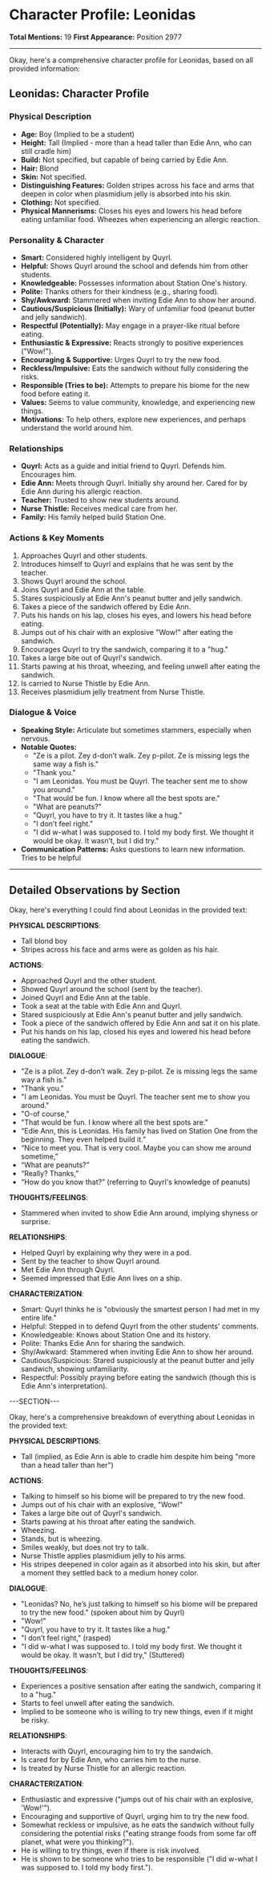 # Character Profile: Leonidas

**Total Mentions:** 19
**First Appearance:** Position 2977

---

Okay, here's a comprehensive character profile for Leonidas, based on all provided information:

## Leonidas: Character Profile

### Physical Description

*   **Age:** Boy (Implied to be a student)
*   **Height:** Tall (Implied - more than a head taller than Edie Ann, who can still cradle him)
*   **Build:** Not specified, but capable of being carried by Edie Ann.
*   **Hair:** Blond
*   **Skin:** Not specified.
*   **Distinguishing Features:** Golden stripes across his face and arms that deepen in color when plasmidium jelly is absorbed into his skin.
*   **Clothing:** Not specified.
*   **Physical Mannerisms:** Closes his eyes and lowers his head before eating unfamiliar food. Wheezes when experiencing an allergic reaction.

### Personality & Character

*   **Smart:** Considered highly intelligent by Quyrl.
*   **Helpful:** Shows Quyrl around the school and defends him from other students.
*   **Knowledgeable:** Possesses information about Station One's history.
*   **Polite:** Thanks others for their kindness (e.g., sharing food).
*   **Shy/Awkward:** Stammered when inviting Edie Ann to show her around.
*   **Cautious/Suspicious (Initially):** Wary of unfamiliar food (peanut butter and jelly sandwich).
*   **Respectful (Potentially):** May engage in a prayer-like ritual before eating.
*   **Enthusiastic & Expressive:** Reacts strongly to positive experiences ("Wow!").
*   **Encouraging & Supportive:** Urges Quyrl to try the new food.
*   **Reckless/Impulsive:** Eats the sandwich without fully considering the risks.
*   **Responsible (Tries to be):** Attempts to prepare his biome for the new food before eating it.
*   **Values:** Seems to value community, knowledge, and experiencing new things.
*   **Motivations:** To help others, explore new experiences, and perhaps understand the world around him.

### Relationships

*   **Quyrl:** Acts as a guide and initial friend to Quyrl. Defends him. Encourages him.
*   **Edie Ann:** Meets through Quyrl. Initially shy around her. Cared for by Edie Ann during his allergic reaction.
*   **Teacher:** Trusted to show new students around.
*   **Nurse Thistle:** Receives medical care from her.
*   **Family:** His family helped build Station One.

### Actions & Key Moments

1.  Approaches Quyrl and other students.
2.  Introduces himself to Quyrl and explains that he was sent by the teacher.
3.  Shows Quyrl around the school.
4.  Joins Quyrl and Edie Ann at the table.
5.  Stares suspiciously at Edie Ann's peanut butter and jelly sandwich.
6.  Takes a piece of the sandwich offered by Edie Ann.
7.  Puts his hands on his lap, closes his eyes, and lowers his head before eating.
8.  Jumps out of his chair with an explosive "Wow!" after eating the sandwich.
9.  Encourages Quyrl to try the sandwich, comparing it to a "hug."
10. Takes a large bite out of Quyrl's sandwich.
11. Starts pawing at his throat, wheezing, and feeling unwell after eating the sandwich.
12. Is carried to Nurse Thistle by Edie Ann.
13. Receives plasmidium jelly treatment from Nurse Thistle.

### Dialogue & Voice

*   **Speaking Style:** Articulate but sometimes stammers, especially when nervous.
*   **Notable Quotes:**
    *   "Ze is a pilot. Zey d-don’t walk. Zey p-pilot. Ze is missing legs the same way a fish is."
    *   "Thank you."
    *   "I am Leonidas. You must be Quyrl. The teacher sent me to show you around."
    *   "That would be fun. I know where all the best spots are."
    *   "What are peanuts?"
    *   "Quyrl, you have to try it. It tastes like a hug."
    *   "I don’t feel right."
    *   "I did w-what I was supposed to. I told my body first. We thought it would be okay. It wasn’t, but I did try."
*   **Communication Patterns:** Asks questions to learn new information. Tries to be helpful

---

## Detailed Observations by Section

Okay, here's everything I could find about Leonidas in the provided text:

**PHYSICAL DESCRIPTIONS**:

*   Tall blond boy
*   Stripes across his face and arms were as golden as his hair.

**ACTIONS**:

*   Approached Quyrl and the other student.
*   Showed Quyrl around the school (sent by the teacher).
*   Joined Quyrl and Edie Ann at the table.
*   Took a seat at the table with Edie Ann and Quyrl.
*   Stared suspiciously at Edie Ann's peanut butter and jelly sandwich.
*   Took a piece of the sandwich offered by Edie Ann and sat it on his plate.
*   Put his hands on his lap, closed his eyes and lowered his head before eating the sandwich.

**DIALOGUE**:

*   "Ze is a pilot. Zey d-don’t walk. Zey p-pilot. Ze is missing legs the same way a fish is."
*   "Thank you."
*   "I am Leonidas. You must be Quyrl. The teacher sent me to show you around."
*   "O-of course,"
*   "That would be fun. I know where all the best spots are."
*   “Edie Ann, this is Leonidas. His family has lived on Station One from the beginning. They even helped build it.”
*   “Nice to meet you. That is very cool. Maybe you can show me around sometime,”
*   “What are peanuts?”
*   “Really? Thanks,”
*   “How do you know that?” (referring to Quyrl's knowledge of peanuts)

**THOUGHTS/FEELINGS**:

*   Stammered when invited to show Edie Ann around, implying shyness or surprise.

**RELATIONSHIPS**:

*   Helped Quyrl by explaining why they were in a pod.
*   Sent by the teacher to show Quyrl around.
*   Met Edie Ann through Quyrl.
*   Seemed impressed that Edie Ann lives on a ship.

**CHARACTERIZATION**:

*   Smart: Quyrl thinks he is "obviously the smartest person I had met in my entire life."
*   Helpful: Stepped in to defend Quyrl from the other students' comments.
*   Knowledgeable: Knows about Station One and its history.
*   Polite: Thanks Edie Ann for sharing the sandwich.
*   Shy/Awkward: Stammered when inviting Edie Ann to show her around.
*   Cautious/Suspicious: Stared suspiciously at the peanut butter and jelly sandwich, showing unfamiliarity.
*   Respectful: Possibly praying before eating the sandwich (though this is Edie Ann's interpretation).

---SECTION---

Okay, here's a comprehensive breakdown of everything about Leonidas in the provided text:

**PHYSICAL DESCRIPTIONS**:

*   Tall (implied, as Edie Ann is able to cradle him despite him being "more than a head taller than her")

**ACTIONS**:

*   Talking to himself so his biome will be prepared to try the new food.
*   Jumps out of his chair with an explosive, "Wow!"
*   Takes a large bite out of Quyrl's sandwich.
*   Starts pawing at his throat after eating the sandwich.
*   Wheezing.
*   Stands, but is wheezing.
*   Smiles weakly, but does not try to talk.
*   Nurse Thistle applies plasmidium jelly to his arms.
*   His stripes deepened in color again as it absorbed into his skin, but after a moment they settled back to a medium honey color.

**DIALOGUE**:

*   "Leonidas? No, he’s just talking to himself so his biome will be prepared to try the new food." (spoken about him by Quyrl)
*   "Wow!"
*   "Quyrl, you have to try it. It tastes like a hug."
*   "I don’t feel right," (rasped)
*   "I did w-what I was supposed to. I told my body first. We thought it would be okay. It wasn’t, but I did try," (Stuttered)

**THOUGHTS/FEELINGS**:

*   Experiences a positive sensation after eating the sandwich, comparing it to a "hug."
*   Starts to feel unwell after eating the sandwich.
*   Implied to be someone who is willing to try new things, even if it might be risky.

**RELATIONSHIPS**:

*   Interacts with Quyrl, encouraging him to try the sandwich.
*   Is cared for by Edie Ann, who carries him to the nurse.
*   Is treated by Nurse Thistle for an allergic reaction.

**CHARACTERIZATION**:

*   Enthusiastic and expressive ("jumps out of his chair with an explosive, 'Wow!'").
*   Encouraging and supportive of Quyrl, urging him to try the new food.
*   Somewhat reckless or impulsive, as he eats the sandwich without fully considering the potential risks ("eating strange foods from some far off planet, what were you thinking?").
*   He is willing to try things, even if there is risk involved.
*   He is shown to be someone who tries to be responsible ("I did w-what I was supposed to. I told my body first.").
